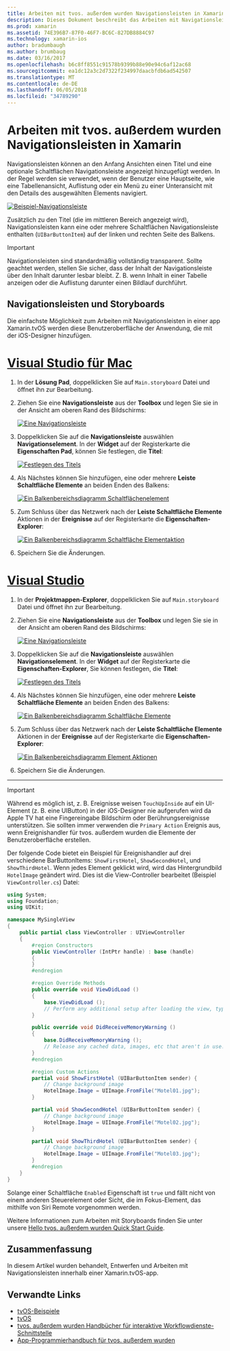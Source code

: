 ```yaml
---
title: Arbeiten mit tvos. außerdem wurden Navigationsleisten in Xamarin
description: Dieses Dokument beschreibt das Arbeiten mit Navigationsleisten in einer app für tvos. außerdem wurden mit Xamarin erstellten. Es wird erläutert, Navigationsleisten in einem Storyboard einrichten und reagieren auf Ereignisse über diese Schaltflächen.
ms.prod: xamarin
ms.assetid: 74E396B7-87F0-46F7-BC6C-827DB8884C97
ms.technology: xamarin-ios
author: bradumbaugh
ms.author: brumbaug
ms.date: 03/16/2017
ms.openlocfilehash: b6c8ff8551c91578b9399b88e90e94c6af12ac68
ms.sourcegitcommit: ea1dc12a3c2d7322f234997daacbfdb6ad542507
ms.translationtype: MT
ms.contentlocale: de-DE
ms.lasthandoff: 06/05/2018
ms.locfileid: "34789290"
---
```

# <a name="working-with-tvos-navigation-bars-in-xamarin"></a>Arbeiten mit tvos. außerdem wurden Navigationsleisten in Xamarin

Navigationsleisten können an den Anfang Ansichten einen Titel und eine optionale Schaltflächen Navigationsleiste angezeigt hinzugefügt werden. In der Regel werden sie verwendet, wenn der Benutzer eine Hauptseite, wie eine Tabellenansicht, Auflistung oder ein Menü zu einer Unteransicht mit den Details des ausgewählten Elements navigiert.

[![](navigation-bars-images/navbar01.png "Beispiel-Navigationsleiste")](navigation-bars-images/navbar01.png#lightbox)

Zusätzlich zu den Titel (die im mittleren Bereich angezeigt wird), Navigationsleisten kann eine oder mehrere Schaltflächen Navigationsleiste enthalten (`UIBarButtonItem`) auf der linken und rechten Seite des Balkens.

> [!IMPORTANT]
> Navigationsleisten sind standardmäßig vollständig transparent. Sollte geachtet werden, stellen Sie sicher, dass der Inhalt der Navigationsleiste über den Inhalt darunter lesbar bleibt. Z. B. wenn Inhalt in einer Tabelle anzeigen oder die Auflistung darunter einen Bildlauf durchführt.

<a name="Navigation-Bars-and-Storyboards" />

## <a name="navigation-bars-and-storyboards"></a>Navigationsleisten und Storyboards

Die einfachste Möglichkeit zum Arbeiten mit Navigationsleisten in einer app Xamarin.tvOS werden diese Benutzeroberfläche der Anwendung, die mit der iOS-Designer hinzufügen.

# <a name="visual-studio-for-mactabvsmac"></a>[Visual Studio für Mac](#tab/vsmac)

1. In der **Lösung Pad**, doppelklicken Sie auf `Main.storyboard` Datei und öffnet ihn zur Bearbeitung.
1. Ziehen Sie eine **Navigationsleiste** aus der **Toolbox** und legen Sie sie in der Ansicht am oberen Rand des Bildschirms: 

    [![](navigation-bars-images/navbar02.png "Eine Navigationsleiste")](navigation-bars-images/navbar02.png#lightbox)
1. Doppelklicken Sie auf die **Navigationsleiste** auswählen **Navigationselement**. In der **Widget** auf der Registerkarte die **Eigenschaften Pad**, können Sie festlegen, die **Titel**: 

    [![](navigation-bars-images/navbar03.png "Festlegen des Titels")](navigation-bars-images/navbar03.png#lightbox)
1. Als Nächstes können Sie hinzufügen, eine oder mehrere **Leiste Schaltfläche Elemente** an beiden Enden des Balkens: 

    [![](navigation-bars-images/navbar04.png "Ein Balkenbereichsdiagramm Schaltflächenelement")](navigation-bars-images/navbar04.png#lightbox)
1. Zum Schluss über das Netzwerk nach der **Leiste Schaltfläche Elemente** Aktionen in der **Ereignisse** auf der Registerkarte die **Eigenschaften-Explorer**: 

    [![](navigation-bars-images/navbar05.png "Ein Balkenbereichsdiagramm Schaltfläche Elementaktion")](navigation-bars-images/navbar05.png#lightbox)
1. Speichern Sie die Änderungen.


# <a name="visual-studiotabvswin"></a>[Visual Studio](#tab/vswin)


1. In der **Projektmappen-Explorer**, doppelklicken Sie auf `Main.storyboard` Datei und öffnet ihn zur Bearbeitung.
1. Ziehen Sie eine **Navigationsleiste** aus der **Toolbox** und legen Sie sie in der Ansicht am oberen Rand des Bildschirms: 

    [![](navigation-bars-images/navbar02-vs.png "Eine Navigationsleiste")](navigation-bars-images/navbar02-vs.png#lightbox)
1. Doppelklicken Sie auf die **Navigationsleiste** auswählen **Navigationselement**. In der **Widget** auf der Registerkarte die **Eigenschaften-Explorer**, Sie können festlegen, die **Titel**: 

    [![](navigation-bars-images/navbar03-vs.png "Festlegen des Titels")](navigation-bars-images/navbar03-vs.png#lightbox)
1. Als Nächstes können Sie hinzufügen, eine oder mehrere **Leiste Schaltfläche Elemente** an beiden Enden des Balkens: 

    [![](navigation-bars-images/navbar04-vs.png "Ein Balkenbereichsdiagramm Schaltfläche Elemente")](navigation-bars-images/navbar04-vs.png#lightbox)
1. Zum Schluss über das Netzwerk nach der **Leiste Schaltfläche Elemente** Aktionen in der **Ereignisse** auf der Registerkarte die **Eigenschaften-Explorer**: 

    [![](navigation-bars-images/navbar05-vs.png "Ein Balkenbereichsdiagramm Element Aktionen")](navigation-bars-images/navbar05-vs.png#lightbox)
1. Speichern Sie die Änderungen.


-----

> [!IMPORTANT]
> Während es möglich ist, z. B. Ereignisse weisen `TouchUpInside` auf ein UI-Element (z. B. eine UIButton) in der iOS-Designer nie aufgerufen wird da Apple TV hat eine Fingereingabe Bildschirm oder Berührungsereignisse unterstützen. Sie sollten immer verwenden die `Primary Action` Ereignis aus, wenn Ereignishandler für tvos. außerdem wurden die Elemente der Benutzeroberfläche erstellen.

Der folgende Code bietet ein Beispiel für Ereignishandler auf drei verschiedene BarButtonItems: `ShowFirstHotel`, `ShowSecondHotel`, und `ShowThirdHotel`. Wenn jedes Element geklickt wird, wird das Hintergrundbild `HotelImage` geändert wird. Dies ist die View-Controller bearbeitet (Beispiel `ViewController.cs`) Datei:

```csharp
using System;
using Foundation;
using UIKit;

namespace MySingleView
{
    public partial class ViewController : UIViewController
    {
        #region Constructors
        public ViewController (IntPtr handle) : base (handle)
        {
        }
        #endregion

        #region Override Methods
        public override void ViewDidLoad ()
        {
            base.ViewDidLoad ();
            // Perform any additional setup after loading the view, typically from a nib.
        }

        public override void DidReceiveMemoryWarning ()
        {
            base.DidReceiveMemoryWarning ();
            // Release any cached data, images, etc that aren't in use.
        }
        #endregion

        #region Custom Actions
        partial void ShowFirstHotel (UIBarButtonItem sender) {
            // Change background image
            HotelImage.Image = UIImage.FromFile("Motel01.jpg");
        }

        partial void ShowSecondHotel (UIBarButtonItem sender) {
            // Change background image
            HotelImage.Image = UIImage.FromFile("Motel02.jpg");
        }

        partial void ShowThirdHotel (UIBarButtonItem sender) {
            // Change background image
            HotelImage.Image = UIImage.FromFile("Motel03.jpg");
        }
        #endregion
    }
}
```

Solange einer Schaltfläche `Enabled` Eigenschaft ist `true` und fällt nicht von einem anderen Steuerelement oder Sicht, die im Fokus-Element, das mithilfe von Siri Remote vorgenommen werden.

Weitere Informationen zum Arbeiten mit Storyboards finden Sie unter unsere [Hello tvos. außerdem wurden Quick Start Guide](~/ios/tvos/get-started/hello-tvos.md). 

<a name="Summary" />

## <a name="summary"></a>Zusammenfassung

In diesem Artikel wurden behandelt, Entwerfen und Arbeiten mit Navigationsleisten innerhalb einer Xamarin.tvOS-app.



## <a name="related-links"></a>Verwandte Links

- [tvOS-Beispiele](https://developer.xamarin.com/samples/tvos/all/)
- [tvOS](https://developer.apple.com/tvos/)
- [tvos. außerdem wurden Handbücher für interaktive Workflowdienste-Schnittstelle](https://developer.apple.com/tvos/human-interface-guidelines/)
- [App-Programmierhandbuch für tvos. außerdem wurden](https://developer.apple.com/library/prerelease/tvos/documentation/General/Conceptual/AppleTV_PG/)
